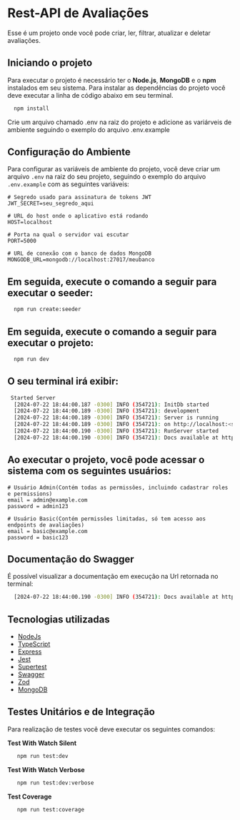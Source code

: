 # Rest-API de Avaliações
Esse é um projeto onde você pode criar, ler, filtrar, atualizar e deletar avaliações.

## Iniciando o projeto
Para executar o projeto é necessário ter o **Node.js**, **MongoDB** e o **npm** instalados em seu sistema.
Para instalar as dependências do projeto você deve executar a linha de código abaixo em seu terminal.

```bash
  npm install
```

Crie um arquivo chamado .env na raiz do projeto e adicione as variárveis de ambiente seguindo o exemplo do arquivo .env.example

## Configuração do Ambiente

Para configurar as variáveis de ambiente do projeto, você deve criar um arquivo `.env` na raiz do seu projeto, seguindo o exemplo do arquivo `.env.example` com as seguintes variáveis:

```dotenv
# Segredo usado para assinatura de tokens JWT
JWT_SECRET=seu_segredo_aqui

# URL do host onde o aplicativo está rodando
HOST=localhost

# Porta na qual o servidor vai escutar
PORT=5000

# URL de conexão com o banco de dados MongoDB
MONGODB_URL=mongodb://localhost:27017/meubanco
```
## Em seguida, execute o comando a seguir para executar o seeder:

```bash
  npm run create:seeder
```


## Em seguida, execute o comando a seguir para executar o projeto:

```bash
  npm run dev
```

## O seu terminal irá exibir:

```bash
 Started Server
  [2024-07-22 18:44:00.187 -0300] INFO (354721): InitDb started
  [2024-07-22 18:44:00.189 -0300] INFO (354721): development
  [2024-07-22 18:44:00.189 -0300] INFO (354721): Server is running
  [2024-07-22 18:44:00.189 -0300] INFO (354721): on http://localhost:<sua porta>
  [2024-07-22 18:44:00.190 -0300] INFO (354721): RunServer started
  [2024-07-22 18:44:00.190 -0300] INFO (354721): Docs available at http://localhost:<sua porta>/docs
```

## Ao executar o projeto, você pode acessar o sistema com os seguintes usuários:

```dotenv
# Usuário Admin(Contém todas as permissôes, incluindo cadastrar roles e permissions)
email = admin@example.com
password = admin123

# Usuário Basic(Contém permissôes limitadas, só tem acesso aos endpoints de avaliações)
email = basic@example.com
password = basic123
```


## Documentação do Swagger
É possível visualizar a documentação em execução na Url retornada no terminal:

```bash
  [2024-07-22 18:44:00.190 -0300] INFO (354721): Docs available at http://localhost:<sua porta>/docs
```

## Tecnologias utilizadas
- [NodeJs](https://nodejs.org/pt)
- [TypeScript](https://www.typescriptlang.org/)
- [Express](https://expressjs.com/)
- [Jest](https://jestjs.io/docs/next/getting-started)
- [Supertest](https://www.npmjs.com/package/supertest)
- [Swagger](https://swagger.io/)
- [Zod](https://zod.dev/)
- [MongoDB](https://www.mongodb.com/)

## Testes Unitários e de Integração
Para realização de testes você deve executar os seguintes comandos:

**Test With Watch Silent**
```bash
   npm run test:dev
```

**Test With Watch Verbose**
```bash
   npm run test:dev:verbose
```

**Test Coverage**
```bash
   npm run test:coverage
```
